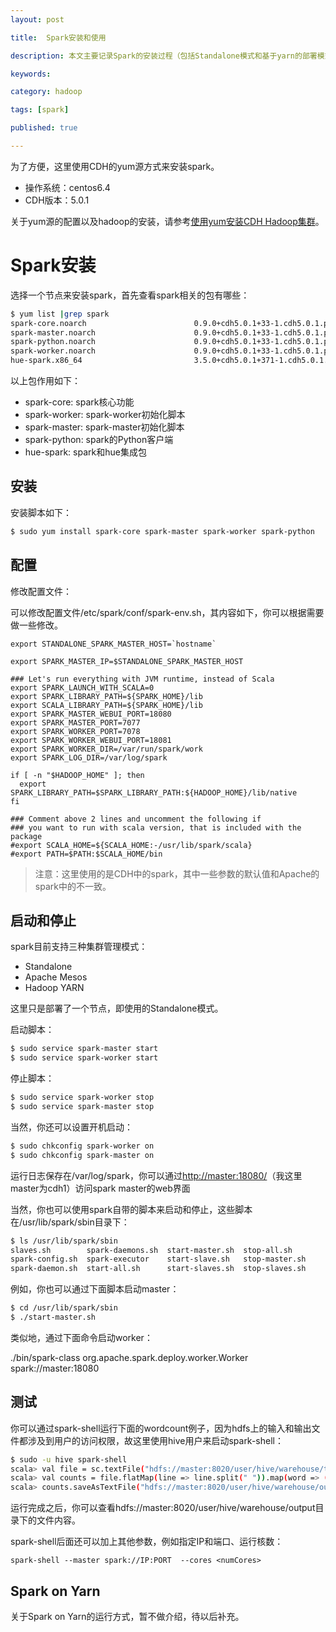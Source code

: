 ```yaml
---
layout: post

title:  Spark安装和使用

description: 本文主要记录Spark的安装过程（包括Standalone模式和基于yarn的部署模式）以及一些基本使用方法。

keywords:  

category: hadoop

tags: [spark]

published: true

---
```


为了方便，这里使用CDH的yum源方式来安装spark。

- 操作系统：centos6.4
- CDH版本：5.0.1

关于yum源的配置以及hadoop的安装，请参考[使用yum安装CDH Hadoop集群](/2013/04/06/install-cloudera-cdh-by-yum)。

# Spark安装

选择一个节点来安装spark，首先查看spark相关的包有哪些：

```bash
$ yum list |grep spark
spark-core.noarch                        0.9.0+cdh5.0.1+33-1.cdh5.0.1.p0.25.el6
spark-master.noarch                      0.9.0+cdh5.0.1+33-1.cdh5.0.1.p0.25.el6
spark-python.noarch                      0.9.0+cdh5.0.1+33-1.cdh5.0.1.p0.25.el6
spark-worker.noarch                      0.9.0+cdh5.0.1+33-1.cdh5.0.1.p0.25.el6
hue-spark.x86_64                         3.5.0+cdh5.0.1+371-1.cdh5.0.1.p0.30.el6
```

以上包作用如下：

- spark-core: spark核心功能
- spark-worker: spark-worker初始化脚本
- spark-master: spark-master初始化脚本
- spark-python: spark的Python客户端
- hue-spark: spark和hue集成包

## 安装

安装脚本如下：

```bash
$ sudo yum install spark-core spark-master spark-worker spark-python
```

## 配置
修改配置文件：

可以修改配置文件/etc/spark/conf/spark-env.sh，其内容如下，你可以根据需要做一些修改。

```
export STANDALONE_SPARK_MASTER_HOST=`hostname`

export SPARK_MASTER_IP=$STANDALONE_SPARK_MASTER_HOST

### Let's run everything with JVM runtime, instead of Scala
export SPARK_LAUNCH_WITH_SCALA=0
export SPARK_LIBRARY_PATH=${SPARK_HOME}/lib
export SCALA_LIBRARY_PATH=${SPARK_HOME}/lib
export SPARK_MASTER_WEBUI_PORT=18080
export SPARK_MASTER_PORT=7077
export SPARK_WORKER_PORT=7078
export SPARK_WORKER_WEBUI_PORT=18081
export SPARK_WORKER_DIR=/var/run/spark/work
export SPARK_LOG_DIR=/var/log/spark

if [ -n "$HADOOP_HOME" ]; then
  export SPARK_LIBRARY_PATH=$SPARK_LIBRARY_PATH:${HADOOP_HOME}/lib/native
fi

### Comment above 2 lines and uncomment the following if
### you want to run with scala version, that is included with the package
#export SCALA_HOME=${SCALA_HOME:-/usr/lib/spark/scala}
#export PATH=$PATH:$SCALA_HOME/bin
```

> 注意：这里使用的是CDH中的spark，其中一些参数的默认值和Apache的spark中的不一致。

## 启动和停止

spark目前支持三种集群管理模式：

- Standalone
- Apache Mesos 
- Hadoop YARN

这里只是部署了一个节点，即使用的Standalone模式。

启动脚本：

```bash
$ sudo service spark-master start
$ sudo service spark-worker start
```

停止脚本：

```bash
$ sudo service spark-worker stop
$ sudo service spark-master stop
```

当然，你还可以设置开机启动：

```bash
$ sudo chkconfig spark-worker on
$ sudo chkconfig spark-master on
```

运行日志保存在/var/log/spark，你可以通过<http://master:18080/>（我这里master为cdh1）访问spark master的web界面

当然，你也可以使用spark自带的脚本来启动和停止，这些脚本在/usr/lib/spark/sbin目录下：

```bash
$ ls /usr/lib/spark/sbin
slaves.sh        spark-daemons.sh  start-master.sh  stop-all.sh
spark-config.sh  spark-executor    start-slave.sh   stop-master.sh
spark-daemon.sh  start-all.sh      start-slaves.sh  stop-slaves.sh
```

例如，你也可以通过下面脚本启动master：

```bash
$ cd /usr/lib/spark/sbin
$ ./start-master.sh
```

类似地，通过下面命令启动worker：

./bin/spark-class org.apache.spark.deploy.worker.Worker spark://master:18080

## 测试

你可以通过spark-shell运行下面的wordcount例子，因为hdfs上的输入和输出文件都涉及到用户的访问权限，故这里使用hive用户来启动spark-shell：

```bash
$ sudo -u hive spark-shell
scala> val file = sc.textFile("hdfs://master:8020/user/hive/warehouse/test/test.txt")
scala> val counts = file.flatMap(line => line.split(" ")).map(word => (word, 1)).reduceByKey(_ + _)
scala> counts.saveAsTextFile("hdfs://master:8020/user/hive/warehouse/output")
```

运行完成之后，你可以查看hdfs://master:8020/user/hive/warehouse/output目录下的文件内容。

spark-shell后面还可以加上其他参数，例如指定IP和端口、运行核数：

```
spark-shell --master spark://IP:PORT  --cores <numCores> 
```

## Spark on Yarn

关于Spark on Yarn的运行方式，暂不做介绍，待以后补充。
